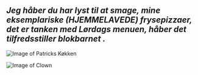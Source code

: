 ## _Jeg håber du har lyst til at smage, mine eksemplariske (HJEMMELAVEDE) frysepizzaer, det er tanken med Lørdags menuen, håber det tilfredsstiller blokbarnet ._ 
![Image of Patricks Køkken](https://media0.giphy.com/media/iJa6kOfJ3qN7a/giphy.webp?cid=790b7611ece889afc6c8deeb07e25a75b7078ce7e00563ae&rid=giphy.webp)


![Image of Clown](https://media2.giphy.com/media/JtEaylOQeRsfS/200.webp?cid=790b76112d5d5848dd273656ea7c9864b236787a4016e5a2&rid=200.webp)
